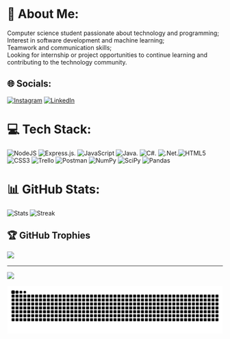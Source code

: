 # 💫 About Me:
Computer science student passionate about technology and programming;<br>Interest in software development and machine learning;<br>Teamwork and communication skills;<br>Looking for internship or project opportunities to continue learning and contributing to the technology community.<br>


## 🌐 Socials:
[![Instagram](https://img.shields.io/badge/Instagram-%23E4405F.svg?logo=Instagram&logoColor=white)](https://instagram.com/https://www.instagram.com/wesllen.santos2001) [![LinkedIn](https://img.shields.io/badge/LinkedIn-%230077B5.svg?logo=linkedin&logoColor=white)](https://linkedin.com/in/https://www.linkedin.com/in/wesllen-santos-327643207/) 

# 💻 Tech Stack:
![NodeJS](https://img.shields.io/badge/node.js-6DA55F?style=plastic&logo=node.js&logoColor=white) ![Express.js](https://img.shields.io/badge/express.js-%23404d59.svg?style=for-the-badge&logo=express&logoColor=%2361DAFB). ![JavaScript](https://img.shields.io/badge/javascript-%23323330.svg?style=plastic&logo=javascript&logoColor=%23F7DF1E) ![Java](https://img.shields.io/badge/java-%23ED8B00.svg?style=plastic&logo=java&logoColor=white). ![C#](https://img.shields.io/badge/c%23-%23239120.svg?style=for-the-badge&logo=csharp&logoColor=white). ![.Net](https://img.shields.io/badge/.NET-5C2D91?style=for-the-badge&logo=.net&logoColor=white).![HTML5](https://img.shields.io/badge/html5-%23E34F26.svg?style=plastic&logo=html5&logoColor=white) ![CSS3](https://img.shields.io/badge/css3-%231572B6.svg?style=plastic&logo=css3&logoColor=white) ![Trello](https://img.shields.io/badge/Trello-%23026AA7.svg?style=plastic&logo=Trello&logoColor=white) ![Postman](https://img.shields.io/badge/Postman-FF6C37?style=plastic&logo=postman&logoColor=white) ![NumPy](https://img.shields.io/badge/numpy-%23013243.svg?style=plastic&logo=numpy&logoColor=white) ![SciPy](https://img.shields.io/badge/SciPy-%230C55A5.svg?style=plastic&logo=scipy&logoColor=%white) ![Pandas](https://img.shields.io/badge/pandas-%23150458.svg?style=plastic&logo=pandas&logoColor=white)
# 📊 GitHub Stats:
![Stats](https://github-readme-stats.vercel.app/api?username=WesllenWorld&theme=vue-dark&show_icons=true&hide_border=true&count_private=true)
![Streak](https://github-readme-streak-stats.herokuapp.com/?user=WesllenWorld&theme=vue-dark&hide_border=true)

## 🏆 GitHub Trophies
![](https://github-profile-trophy.vercel.app/?username=wesllenworld&theme=dracula&no-frame=false&no-bg=false&margin-w=4)

---
[![](https://visitcount.itsvg.in/api?id=wesllenworld&icon=5&color=4)](https://visitcount.itsvg.in)

<!-- Proudly created with GPRM ( https://gprm.itsvg.in ) -->

![Snake animation](https://raw.githubusercontent.com/taozhi8833998/taozhi8833998/output/github-contribution-grid-snake-dark.svg)
